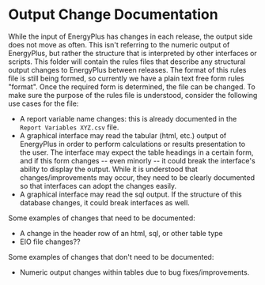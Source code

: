 Output Change Documentation
===========================

While the input of EnergyPlus has changes in each release, the output side does not move as often.  This isn't referring to the numeric output of EnergyPlus, but rather the structure that is interpreted by other interfaces or scripts.  This folder will contain the rules files that describe any structural output changes to EnergyPlus between releases.  The format of this rules file is still being formed, so currently we have a plain text free form rules "format".  Once the required form is determined, the file can be changed.  To make sure the purpose of the rules file is understood, consider the following use cases for the file:

 - A report variable name changes: this is already documented in the ```Report Variables XYZ.csv``` file.
 - A graphical interface may read the tabular (html, etc.) output of EnergyPlus in order to perform calculations or results presentation to the user.  The interface may expect the table headings in a certain form, and if this form changes -- even minorly -- it could break the interface's ability to display the output.  While it is understood that changes/improvements may occur, they need to be clearly documented so that interfaces can adopt the changes easily.
 - A graphical interface may read the sql output.  If the structure of this database changes, it could break interfaces as well.

Some examples of changes that need to be documented:

 - A change in the header row of an html, sql, or other table type
 - EIO file changes??

Some examples of changes that don't need to be documented:

 - Numeric output changes within tables due to bug fixes/improvements.

